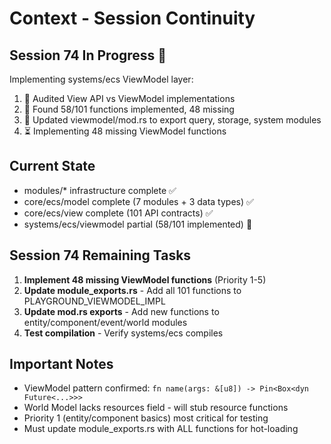 # Context - Session Continuity

## Session 74 In Progress 🔄
Implementing systems/ecs ViewModel layer:
1. 🔄 Audited View API vs ViewModel implementations
2. 🔄 Found 58/101 functions implemented, 48 missing
3. 🔄 Updated viewmodel/mod.rs to export query, storage, system modules
4. ⏳ Implementing 48 missing ViewModel functions

## Current State
- modules/* infrastructure complete ✅
- core/ecs/model complete (7 modules + 3 data types) ✅
- core/ecs/view complete (101 API contracts) ✅
- systems/ecs/viewmodel partial (58/101 implemented) 🔄

## Session 74 Remaining Tasks
1. **Implement 48 missing ViewModel functions** (Priority 1-5)
2. **Update module_exports.rs** - Add all 101 functions to PLAYGROUND_VIEWMODEL_IMPL
3. **Update mod.rs exports** - Add new functions to entity/component/event/world modules
4. **Test compilation** - Verify systems/ecs compiles

## Important Notes
- ViewModel pattern confirmed: `fn name(args: &[u8]) -> Pin<Box<dyn Future<...>>>`
- World Model lacks resources field - will stub resource functions
- Priority 1 (entity/component basics) most critical for testing
- Must update module_exports.rs with ALL functions for hot-loading